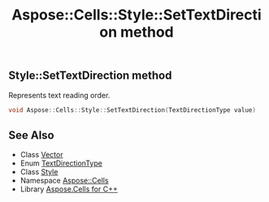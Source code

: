 ﻿---
title: Aspose::Cells::Style::SetTextDirection method
linktitle: SetTextDirection
second_title: Aspose.Cells for C++ API Reference
description: 'Aspose::Cells::Style::SetTextDirection method. Represents text reading order in C++.'
type: docs
weight: 6900
url: /cpp/aspose.cells/style/settextdirection/
---
## Style::SetTextDirection method


Represents text reading order.

```cpp
void Aspose::Cells::Style::SetTextDirection(TextDirectionType value)
```

## See Also

* Class [Vector](../../vector/)
* Enum [TextDirectionType](../../textdirectiontype/)
* Class [Style](../)
* Namespace [Aspose::Cells](../../)
* Library [Aspose.Cells for C++](../../../)
